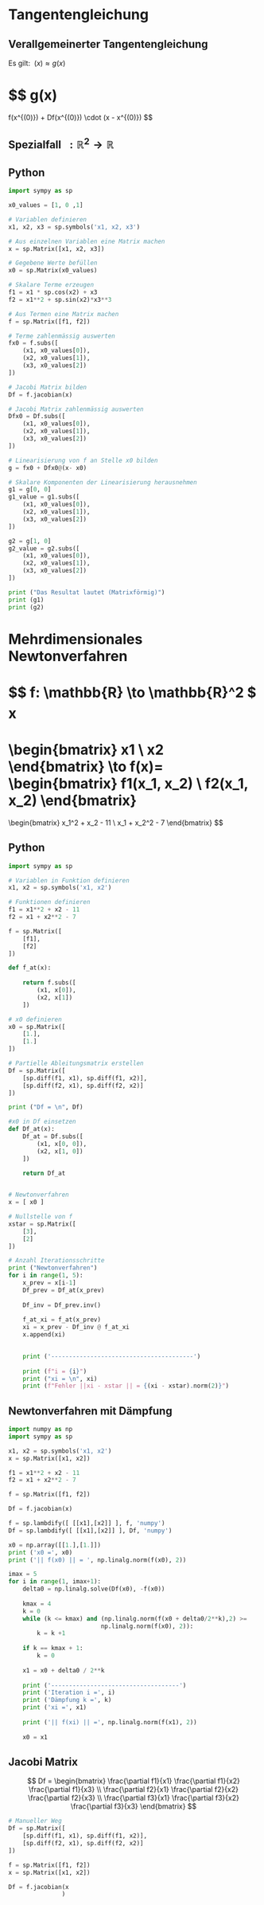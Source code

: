 # Tangentengleichung

## Verallgemeinerter Tangentengleichung

Es gilt:  $(x) \approx g(x)$ 

$$
g(x)
=
f(x^{(0)})
+
Df(x^{(0)})
\cdot
(x - x^{(0)})
$$

## Spezialfall  $: \mathbb{R}^2 \to \mathbb{R}$ 

## Python
```python
import sympy as sp

x0_values = [1, 0 ,1]

# Variablen definieren
x1, x2, x3 = sp.symbols('x1, x2, x3')

# Aus einzelnen Variablen eine Matrix machen
x = sp.Matrix([x1, x2, x3])

# Gegebene Werte befüllen
x0 = sp.Matrix(x0_values)

# Skalare Terme erzeugen
f1 = x1 * sp.cos(x2) + x3
f2 = x1**2 + sp.sin(x2)*x3**3

# Aus Termen eine Matrix machen
f = sp.Matrix([f1, f2])

# Terme zahlenmässig auswerten
fx0 = f.subs([
    (x1, x0_values[0]),
    (x2, x0_values[1]),
    (x3, x0_values[2])
])

# Jacobi Matrix bilden
Df = f.jacobian(x)

# Jacobi Matrix zahlenmässig auswerten
Dfx0 = Df.subs([
    (x1, x0_values[0]),
    (x2, x0_values[1]),
    (x3, x0_values[2])
])

# Linearisierung von f an Stelle x0 bilden
g = fx0 + Dfx0@(x- x0)

# Skalare Komponenten der Linearisierung herausnehmen
g1 = g[0, 0]
g1_value = g1.subs([
    (x1, x0_values[0]),
    (x2, x0_values[1]),
    (x3, x0_values[2])
])

g2 = g[1, 0]
g2_value = g2.subs([
    (x1, x0_values[0]),
    (x2, x0_values[1]),
    (x3, x0_values[2])
])

print ("Das Resultat lautet (Matrixförmig)")
print (g1)
print (g2)

```

# Mehrdimensionales Newtonverfahren
$$
f:
\mathbb{R}
\to
\mathbb{R}^2
$
$$
$$
x
=
\begin{bmatrix}
x1 \\
x2
\end{bmatrix}
\to
f(x)=
\begin{bmatrix}
f1(x_1, x_2) \\
f2(x_1, x_2)
\end{bmatrix}
=
\begin{bmatrix}
x_1^2 + x_2 - 11 \\
x_1 + x_2^2 - 7
\end{bmatrix}
$$

## Python

```python
import sympy as sp

# Variablen in Funktion definieren
x1, x2 = sp.symbols('x1, x2')

# Funktionen definieren
f1 = x1**2 + x2 - 11
f2 = x1 + x2**2 - 7

f = sp.Matrix([
    [f1],
    [f2]
])

def f_at(x):
    
    return f.subs([
        (x1, x[0]),
        (x2, x[1])
    ])

# x0 definieren
x0 = sp.Matrix([
    [1.],
    [1.]
])

# Partielle Ableitungsmatrix erstellen
Df = sp.Matrix([
    [sp.diff(f1, x1), sp.diff(f1, x2)],
    [sp.diff(f2, x1), sp.diff(f2, x2)]
])

print ("Df = \n", Df)

#x0 in Df einsetzen
def Df_at(x):
    Df_at = Df.subs([
        (x1, x[0, 0]),
        (x2, x[1, 0])
    ])
    
    return Df_at


# Newtonverfahren
x = [ x0 ]

# Nullstelle von f
xstar = sp.Matrix([
    [3],
    [2]
])

# Anzahl Iterationsschritte
print ("Newtonverfahren")
for i in range(1, 5):
    x_prev = x[i-1]
    Df_prev = Df_at(x_prev)
    
    Df_inv = Df_prev.inv()
    
    f_at_xi = f_at(x_prev)
    xi = x_prev - Df_inv @ f_at_xi
    x.append(xi)
    

    print ('----------------------------------------')
    
    print (f"i = {i}")
    print ("xi = \n", xi)
    print (f"Fehler ||xi - xstar || = {(xi - xstar).norm(2)}")
```

## Newtonverfahren mit Dämpfung
```python
import numpy as np
import sympy as sp

x1, x2 = sp.symbols('x1, x2')
x = sp.Matrix([x1, x2])

f1 = x1**2 + x2 - 11
f2 = x1 + x2**2 - 7

f = sp.Matrix([f1, f2])

Df = f.jacobian(x)

f = sp.lambdify([ [[x1],[x2]] ], f, 'numpy')
Df = sp.lambdify([ [[x1],[x2]] ], Df, 'numpy')

x0 = np.array([[1.],[1.]])
print ('x0 =', x0)
print ('|| f(x0) || = ', np.linalg.norm(f(x0), 2))

imax = 5
for i in range(1, imax+1):
    delta0 = np.linalg.solve(Df(x0), -f(x0))
    
    kmax = 4
    k = 0
    while (k <= kmax) and (np.linalg.norm(f(x0 + delta0/2**k),2) >=
                          np.linalg.norm(f(x0), 2)):
        k = k +1 
    
    if k == kmax + 1:
        k = 0
        
    x1 = x0 + delta0 / 2**k
    
    print ('------------------------------------')
    print ('Iteration i =', i)
    print ('Dämpfung k =', k)
    print ('xi =', x1)
    
    print ('|| f(xi) || =', np.linalg.norm(f(x1), 2))
    
    x0 = x1
```

## Jacobi Matrix

$$
Df =
\begin{bmatrix}
\frac{\partial f1}{x1} \frac{\partial f1}{x2} \frac{\partial f1}{x3} \\
\frac{\partial f2}{x1} \frac{\partial f2}{x2} \frac{\partial f2}{x3} \\
\frac{\partial f3}{x1} \frac{\partial f3}{x2} \frac{\partial f3}{x3}
\end{bmatrix}
$$
```python
# Manueller Weg
Df = sp.Matrix([
    [sp.diff(f1, x1), sp.diff(f1, x2)],
    [sp.diff(f2, x1), sp.diff(f2, x2)]
])
```

```python
f = sp.Matrix([f1, f2])
x = sp.Matrix([x1, x2])

Df = f.jacobian(x
			   )
```